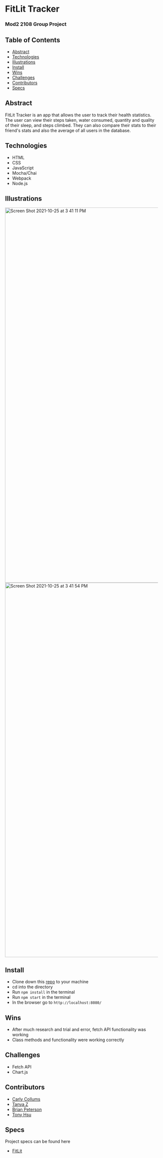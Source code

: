 # FitLit Tracker

### Mod2 2108 Group Project

## Table of Contents
- [Abstract](#Abstract)
- [Technologies](#Technologies)
- [Illustrations](#Illustrations)
- [Install](#Install)
- [Wins](#Wins)
- [Challenges](#Challenges)
- [Contributors](#Contributors)
- [Specs](#Specs)

## Abstract
FitLit Tracker is an app that allows the user to track their health statistics.  The user can view their steps taken, water consumed, quantity and quality of their sleep, and steps climbed.  They can also compare their stats to their friend's stats and also the average of all users in the database.  

## Technologies
-  HTML
-  CSS
-  JavaScript
-  Mocha/Chai
-  Webpack
-  Node.js

## Illustrations
<img width="1233" alt="Screen Shot 2021-10-25 at 3 41 11 PM" src="https://user-images.githubusercontent.com/70819338/138775340-d1f40cba-3eea-4dd1-89e0-b070d0785b89.png">
<img width="1231" alt="Screen Shot 2021-10-25 at 3 41 54 PM" src="https://user-images.githubusercontent.com/70819338/138775359-49e76e37-55f2-48ac-a08d-96ecfe4ca144.png">



## Install
-  Clone down this [repo](https://github.com/ccollums/fitlit-tracker) to your machine
-  cd into the directory
-  Run `npm install` in the terminal
-  Run `npm start` in the terminal
-  In the browser go to `http://localhost:8080/`


## Wins
- After much research and trial and error, fetch API functionality was working
- Class methods and functionality were working correctly

## Challenges
- Fetch API
- Chart.js

## Contributors
- [Carly Collums](https://github.com/ccollums)
- [Tanya Z](https://github.com/tanyazhuge)
- [Brian Peterson](https://github.com/bpeterson2579)
- [Tony Hsu](https://github.com/tonydhsu)

## Specs
Project specs can be found here
-  [FitLit](https://frontend.turing.edu/projects/Fitlit-part-one.html)
